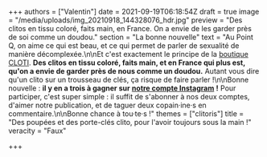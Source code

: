 +++
authors = ["Valentin"]
date = 2021-09-19T06:18:54Z
draft = true
image = "/media/uploads/img_20210918_144328076_hdr.jpg"
preview = "Des clitos en tissu coloré, faits main, en France. On a envie de les garder près de soi comme un doudou."
section = "La bonne nouvelle"
text = "Au Point Q, on aime ce qui est beau, et ce qui permet de parler de sexualité de manière décomplexée.\n\nEt c'est exactement le principe de la [boutique CLOTI](https://www.etsy.com/fr/shop/CLOTIparTAMANDUA?ref=seller-platform-mcnav&sort_order=price_asc). **Des clitos en tissu coloré, faits main, et en France qui plus est, qu'on a envie de garder près de nous comme un doudou.** Autant vous dire qu'un clito sur un trousseau de clés, ça risque de faire parler !\n\nBonne nouvelle : **il y en a trois à gagner sur** [**notre compte Instagram**](https://www.instagram.com/lepoint.q/?hl=fr) **!** Pour participer, c'est super simple : il suffit de s'abonner à nos deux comptes, d'aimer notre publication, et de taguer deux copain·ine·s en commentaire.\n\nBonne chance à tou·te·s !"
themes = ["clitoris"]
title = "Des poupées et des porte-clés clito, pour l'avoir toujours sous la main !"
veracity = "Faux"

+++
